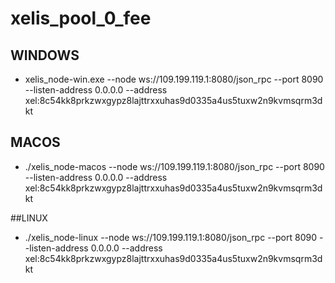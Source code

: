 # xelis_pool_0_fee

## WINDOWS
 - xelis_node-win.exe  --node ws://109.199.119.1:8080/json_rpc --port 8090 --listen-address 0.0.0.0 --address xel:8c54kk8prkzwxgypz8lajttrxxuhas9d0335a4us5tuxw2n9kvmsqrm3dkt

## MACOS
  - ./xelis_node-macos  --node ws://109.199.119.1:8080/json_rpc --port 8090 --listen-address 0.0.0.0 --address xel:8c54kk8prkzwxgypz8lajttrxxuhas9d0335a4us5tuxw2n9kvmsqrm3dkt

##LINUX
  - ./xelis_node-linux  --node ws://109.199.119.1:8080/json_rpc --port 8090 --listen-address 0.0.0.0 --address xel:8c54kk8prkzwxgypz8lajttrxxuhas9d0335a4us5tuxw2n9kvmsqrm3dkt



